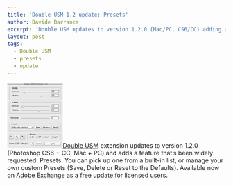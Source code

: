 ```yaml
---
title: 'Double USM 1.2 update: Presets'
author: Davide Barranca
excerpt: 'Double USM updates to version 1.2.0 (Mac/PC, CS6/CC) adding a widely requested feature: Presets. Pick up one from the built-in list or create your own custom presets.'
layout: post
tags:
  - Double USM
  - presets
  - update
---
```

![Double USM][a][Double USM][1] extension updates to version 1.2.0 (Photoshop CS6 + CC, Mac + PC) and adds a feature that’s been widely requested: Presets.
You can pick up one from a built-in list, or manage your own custom Presets (Save, Delete or Reset to the Defaults). Available now on [Adobe Exchange][2] as a free update for licensed users.

[1]: http://bit.ly/VWD4h4 "Double USM"
[2]: https://creative.adobe.com/addons/products/717 "Double USM on Adobe Exchange"
[a]: /news/images/DoubleUSM_GUI.png "Double USM"
